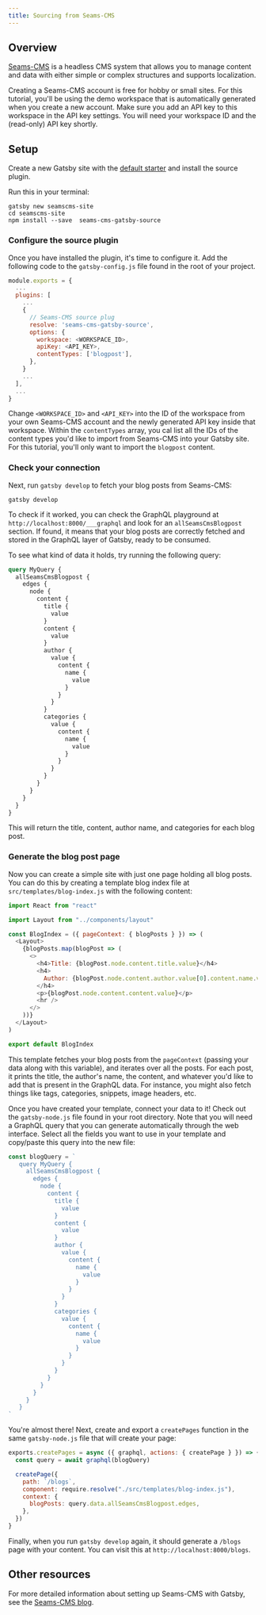 ```yaml
---
title: Sourcing from Seams-CMS
---
```


## Overview

[Seams-CMS](https://seams-cms.com) is a headless CMS system that allows you to manage content and data with either simple or complex structures and supports localization.

Creating a Seams-CMS account is free for hobby or small sites. For this tutorial, you'll be using the demo workspace that is automatically generated when you create a new account. Make sure you add an API key to this workspace in the API key settings. You will need your workspace ID and the (read-only) API key shortly.

## Setup

Create a new Gatsby site with the [default starter](https://github.com/gatsbyjs/gatsby-starter-default) and install the source plugin.

Run this in your terminal:

```shell
gatsby new seamscms-site
cd seamscms-site
npm install --save  seams-cms-gatsby-source
```

### Configure the source plugin

Once you have installed the plugin, it's time to configure it. Add the following code to the `gatsby-config.js` file found in the root of your project.

```javascript:title=gatsby-config.js
module.exports = {
  ...
  plugins: [
    ...
    {
      // Seams-CMS source plug
      resolve: 'seams-cms-gatsby-source',
      options: {
        workspace: <WORKSPACE_ID>,
        apiKey: <API_KEY>,
        contentTypes: ['blogpost'],
      },
    }
    ...
  ],
  ...
}
```

Change `<WORKSPACE_ID>` and `<API_KEY>` into the ID of the workspace from your own Seams-CMS account and the newly generated API key inside that workspace. Within the `contentTypes` array, you cal list all the IDs of the content types you'd like to import from Seams-CMS into your Gatsby site. For this tutorial, you'll only want to import the `blogpost` content.

### Check your connection

Next, run `gatsby develop` to fetch your blog posts from Seams-CMS:

```shell
gatsby develop
```

To check if it worked, you can check the GraphQL playground at `http://localhost:8000/___graphql` and look for an `allSeamsCmsBlogpost` section. If found, it means that your blog posts are correctly fetched and stored in the GraphQL layer of Gatsby, ready to be consumed.

To see what kind of data it holds, try running the following query:

```graphql
query MyQuery {
  allSeamsCmsBlogpost {
    edges {
      node {
        content {
          title {
            value
          }
          content {
            value
          }
          author {
            value {
              content {
                name {
                  value
                }
              }
            }
          }
          categories {
            value {
              content {
                name {
                  value
                }
              }
            }
          }
        }
      }
    }
  }
}
```

This will return the title, content, author name, and categories for each blog post.

### Generate the blog post page

Now you can create a simple site with just one page holding all blog posts. You can do this by creating a template blog index file at `src/templates/blog-index.js` with the following content:

```javascript:title=src/templates/blog-index.js
import React from "react"

import Layout from "../components/layout"

const BlogIndex = ({ pageContext: { blogPosts } }) => (
  <Layout>
    {blogPosts.map(blogPost => (
      <>
        <h4>Title: {blogPost.node.content.title.value}</h4>
        <h4>
          Author: {blogPost.node.content.author.value[0].content.name.value}
        </h4>
        <p>{blogPost.node.content.content.value}</p>
        <hr />
      </>
    ))}
  </Layout>
)

export default BlogIndex
```

This template fetches your blog posts from the `pageContext` (passing your data along with this variable), and iterates over all the posts. For each post, it prints the title, the author's name, the content, and whatever you'd like to add that is present in the GraphQL data. For instance, you might also fetch things like tags, categories, snippets, image headers, etc.

Once you have created your template, connect your data to it! Check out the `gatsby-node.js` file found in your root directory. Note that you will need a GraphQL query that you can generate automatically through the web interface. Select all the fields you want to use in your template and copy/paste this query into the new file:

```javascript:title=gatsby-node.js
const blogQuery = `
   query MyQuery {
     allSeamsCmsBlogpost {
       edges {
         node {
           content {
             title {
               value
             }
             content {
               value
             }
             author {
               value {
                 content {
                   name {
                     value
                   }
                 }
               }
             }
             categories {
               value {
                 content {
                   name {
                     value
                   }
                 }
               }
             }
           }
         }
       }
     }
   }
`
```

You're almost there! Next, create and export a `createPages` function in the same `gatsby-node.js` file that will create your page:

```javascript:title=gatsby-node.js
exports.createPages = async ({ graphql, actions: { createPage } }) => {
  const query = await graphql(blogQuery)

  createPage({
    path: `/blogs`,
    component: require.resolve("./src/templates/blog-index.js"),
    context: {
      blogPosts: query.data.allSeamsCmsBlogpost.edges,
    },
  })
}
```

Finally, when you run `gatsby develop` again, it should generate a `/blogs` page with your content. You can visit this at `http://localhost:8000/blogs`.

## Other resources

For more detailed information about setting up Seams-CMS with Gatsby, see the [Seams-CMS blog](https://blog.seams-cms.com/entry/using-seams-cms-with-gatsbyjs/).
